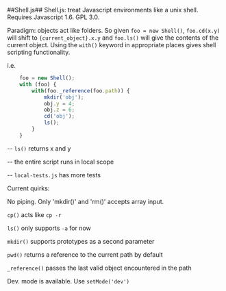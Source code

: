 ##Shell.js##
Shell.js: treat Javascript environments like a unix shell. Requires Javascript 1.6. GPL 3.0.

Paradigm: objects act like folders. So given `foo = new Shell()`, `foo.cd(x.y)` will shift to `{current_object}.x.y` and `foo.ls()` will give the contents of the current object. Using the `with()` keyword in appropriate places gives shell scripting functionality.

i.e.
```javascript
	foo = new Shell();
    with (foo) {
        with(foo._reference(foo.path)) {
            mkdir('obj');
            obj.y = 4;
            obj.z = 6;
            cd('obj');
            ls();
        }
    }
```

-- `ls()` returns x and y

-- the entire script runs in local scope

-- `local-tests.js` has more tests

Current quirks:

No piping. Only 'mkdir()' and 'rm()' accepts array input.

`cp()` acts like `cp -r`

`ls()` only supports `-a` for now

`mkdir()` supports prototypes as a second parameter

`pwd()` returns a reference to the current path by default

`_reference()` passes the last valid object encountered in the path

Dev. mode is available. Use `setMode('dev')`